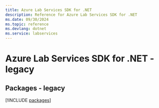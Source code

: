 ```yaml
---
title: Azure Lab Services SDK for .NET
description: Reference for Azure Lab Services SDK for .NET
ms.date: 09/30/2024
ms.topic: reference
ms.devlang: dotnet
ms.service: labservices
---
```

# Azure Lab Services SDK for .NET - legacy
## Packages - legacy
[!INCLUDE [packages](lab-services-index.md)]